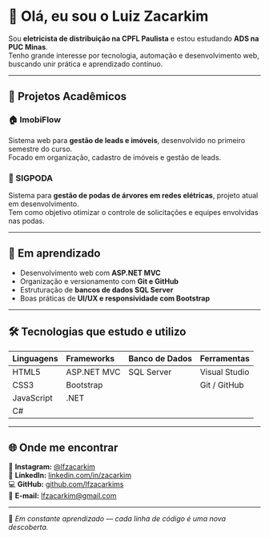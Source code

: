 # 👋 Olá, eu sou o Luiz Zacarkim  

Sou **eletricista de distribuição na CPFL Paulista** e estou estudando **ADS na PUC Minas**.  
Tenho grande interesse por tecnologia, automação e desenvolvimento web, buscando unir prática e aprendizado contínuo.  

---

## 🚀 Projetos Acadêmicos

### 🏠 ImobiFlow  
Sistema web para **gestão de leads e imóveis**, desenvolvido no primeiro semestre do curso.  
Focado em organização, cadastro de imóveis e gestão de leads.

### 🌳 SIGPODA  
Sistema para **gestão de podas de árvores em redes elétricas**, projeto atual em desenvolvimento.  
Tem como objetivo otimizar o controle de solicitações e equipes envolvidas nas podas.

---

## 🧠 Em aprendizado

- Desenvolvimento web com **ASP.NET MVC**
- Organização e versionamento com **Git e GitHub**
- Estruturação de **bancos de dados SQL Server**
- Boas práticas de **UI/UX e responsividade com Bootstrap**

---

## 🛠️ Tecnologias que estudo e utilizo

| Linguagens | Frameworks | Banco de Dados | Ferramentas |
|:--|:--|:--|:--|
| HTML5 | ASP.NET MVC | SQL Server | Visual Studio |
| CSS3 | Bootstrap |  | Git / GitHub |
| JavaScript | .NET |  |  |
| C# |  |  |  |

---

## 🌐 Onde me encontrar

📸 **Instagram:** [@lfzacarkim](https://instagram.com/lfzacarkim)  
💼 **LinkedIn:** [linkedin.com/in/zacarkim](https://linkedin.com/in/zacarkim)  
💻 **GitHub:** [github.com/lfzacarkims](https://github.com/lfzacarkims)  
📧 **E-mail:** [lfzacarkim@gmail.com](mailto:lfzacarkim@gmail.com)

---

🧭 *Em constante aprendizado — cada linha de código é uma nova descoberta.*
